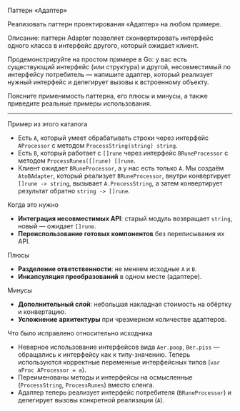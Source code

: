 Паттерн «Адаптер»

Реализовать паттерн проектирования «Адаптер» на любом примере.

Описание: паттерн Adapter позволяет сконвертировать интерфейс одного класса в интерфейс другого, который ожидает клиент.

Продемонстрируйте на простом примере в Go: у вас есть существующий интерфейс (или структура) и другой, несовместимый по интерфейсу потребитель — напишите адаптер, который реализует нужный интерфейс и делегирует вызовы к встроенному объекту.

Поясните применимость паттерна, его плюсы и минусы, а также приведите реальные примеры использования.

---

Пример из этого каталога

- Есть `A`, который умеет обрабатывать строки через интерфейс `AProcessor` с методом `ProcessString(string) string`.
- Есть `B`, который работает с `[]rune` через интерфейс `BRuneProcessor` с методом `ProcessRunes([]rune) []rune`.
- Клиент ожидает `BRuneProcessor`, а у нас есть только `A`. Мы создаём `AtoBAdapter`, который реализует `BRuneProcessor`, внутри конвертирует `[]rune -> string`, вызывает `A.ProcessString`, а затем конвертирует результат обратно `string -> []rune`.

Когда это нужно

- **Интеграция несовместимых API**: старый модуль возвращает `string`, новый — ожидает `[]rune`.
- **Переиспользование готовых компонентов** без переписывания их API.

Плюсы

- **Разделение ответственности**: не меняем исходные `A` и `B`.
- **Инкапсуляция преобразований** в одном месте (адаптере).

Минусы

- **Дополнительный слой**: небольшая накладная стоимость на обёртку и конвертацию.
- **Усложнение архитектуры** при чрезмерном количестве адаптеров.

Что было исправлено относительно исходника

- Неверное использование интерфейсов вида `Aer.poop`, `Ber.piss` — обращались к интерфейсу как к типу-значению. Теперь используются корректные переменные интерфейсных типов (`var aProc AProcessor = a`).
- Переименованы методы и интерфейсы на осмысленные (`ProcessString`, `ProcessRunes`) вместо сленга.
- Адаптер теперь реализует интерфейс потребителя (`BRuneProcessor`) и делегирует вызовы конкретной реализации (`A`).